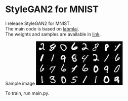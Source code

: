 # StyleGAN2 for MNIST

I release StyleGAN2 for MNIST.\
The main code is based on [labmlai](https://github.com/labmlai/annotated_deep_learning_paper_implementations).
\
The weights and samples are available in [link](https://drive.google.com/drive/folders/1JXx_5gMVNvZNFMdRA9Bbt92uzgH46SHx?usp=sharing).

Sample image
![alt text](https://github.com/chkimmmmm/StyleGAN2_MNIST/blob/main/sample/sample_150000.png)

To train, run main.py. 

